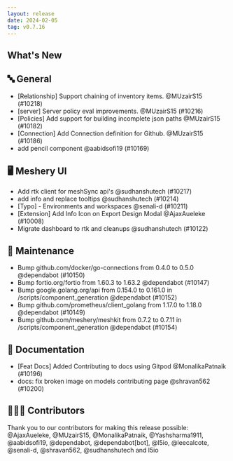 ```yaml
---
layout: release
date: 2024-02-05
tag: v0.7.16
---
```


## What's New
## 🔤 General
- [Relationship] Support chaining of inventory items. @MUzairS15 (#10218)
- [server] Server policy eval improvements. @MUzairS15 (#10216)
- [Policies] Add support for building incomplete json paths @MUzairS15 (#10182)
- [Connection] Add Connection definition for Github. @MUzairS15 (#10186)
- add pencil component @aabidsofi19 (#10169)

## 🖥 Meshery UI

- Add rtk client for meshSync api's @sudhanshutech (#10217)
- add info and replace tooltips @sudhanshutech (#10214)
- [Typo] - Environments and workspaces @senali-d (#10211)
- [Extension] Add Info Icon on Export Design Modal @AjaxAueleke (#10008)
- Migrate dashboard to rtk and cleanups @sudhanshutech (#10122)

## 🧰 Maintenance

- Bump github.com/docker/go-connections from 0.4.0 to 0.5.0 @dependabot (#10150)
- Bump fortio.org/fortio from 1.60.3 to 1.63.2 @dependabot (#10147)
- Bump google.golang.org/api from 0.154.0 to 0.161.0 in /scripts/component_generation @dependabot (#10152)
- Bump github.com/prometheus/client_golang from 1.17.0 to 1.18.0 @dependabot (#10149)
- Bump github.com/meshery/meshkit from 0.7.2 to 0.7.11 in /scripts/component_generation @dependabot (#10154)

## 📖 Documentation

- [Feat Docs] Added Contributing to docs using Gitpod @MonalikaPatnaik (#10196)
- docs: fix broken image on models contributing page @shravan562 (#10200)

## 👨🏽‍💻 Contributors

Thank you to our contributors for making this release possible:
@AjaxAueleke, @MUzairS15, @MonalikaPatnaik, @Yashsharma1911, @aabidsofi19, @dependabot, @dependabot[bot], @l5io, @leecalcote, @senali-d, @shravan562, @sudhanshutech and l5io
